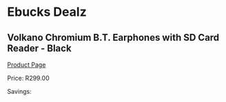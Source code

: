
# Ebucks Dealz
## Volkano Chromium B.T. Earphones with SD Card Reader - Black
[Product Page](https://www.ebucks.com/web/shop/productSelected.do?prodId=1196481873&catId=714972256)

Price: R299.00

Savings: 


	